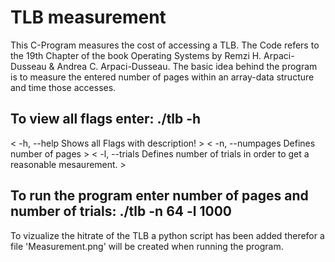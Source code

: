 # TLB measurement

This C-Program measures the cost of accessing a TLB. The Code refers to the 19th Chapter of the book Operating Systems by Remzi H. Arpaci-Dusseau & Andrea C. Arpaci-Dusseau.
The basic idea behind the program is to measure the entered number of pages within an array-data structure and time those accesses.

## To view all flags enter: ./tlb -h
< -h, --help	Shows all Flags with description! >
< -n, --numpages	Defines number of pages >
< -l, --trials	Defines number of trials in order to get a reasonable mesaurement. >

## To run the program enter number of pages and number of trials: ./tlb -n 64 -l 1000


To vizualize the hitrate of the TLB a python script has been added therefor a file 'Measurement.png' will be created when running the program. 


